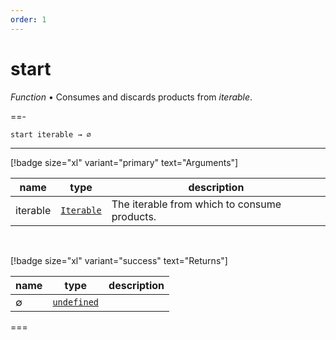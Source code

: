 ```yaml
---
order: 1
---
```

# start

_Function_ &bull; Consumes and discards products from _iterable_.


==- <pre><code>start iterable &rarr; ∅</code></pre>
<hr>

[!badge size="xl" variant="primary" text="Arguments"]

| name | type | description |
|------|------|-------------|
|iterable|[`Iterable`][Iterable]|The iterable from which to consume products.|

<br>

[!badge size="xl" variant="success" text="Returns"]

| name | type | description |
|------|------|-------------|
|∅|[`undefined`][undefined]||



===




[Iterable]: #
[undefined]: #